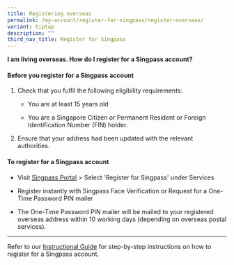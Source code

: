 ```yaml
---
title: Registering overseas
permalink: /my-account/register-for-singpass/register-overseas/
variant: tiptap
description: ""
third_nav_title: Register for Singpass
---
```

<p><strong>I am living overseas. How do I register for a Singpass account?</strong>
</p>
<h4>Before you register for a Singpass account</h4>
<ol data-tight="true" class="tight">
<li>
<p>Check that you fulfil the following eligibility requirements:</p>
<ul data-tight="true" class="tight">
<li>
<p>You are at least 15 years old</p>
</li>
<li>
<p>You are a Singapore Citizen or Permanent Resident or Foreign Identification
Number (FIN) holder.</p>
</li>
</ul>
</li>
<li>
<p>Ensure that your address had been updated with the relevant authorities.</p>
</li>
</ol>
<h4>To register for a Singpass account</h4>
<ul data-tight="true" class="tight">
<li>
<p>Visit <a href="https://go.gov.sg/singpass-login" rel="noopener" target="_blank"><u>Singpass Portal</u></a> &gt;
Select 'Register for Singpass' under Services</p>
</li>
<li>
<p>Register instantly with Singpass Face Verification or Request for a One-Time
Password PIN mailer</p>
</li>
<li>
<p>The One-Time Password PIN mailer will be mailed to your registered overseas
address within 10 working days (depending on overseas postal services).</p>
<p></p>
</li>
</ul>
<hr>
<p>Refer to our&nbsp;<a href="https://go.gov.sg/singpass-guides" rel="noopener" target="_blank"><u>Instructional Guide</u></a>&nbsp;for
step-by-step instructions on how to register for a Singpass account.</p>